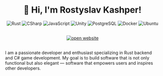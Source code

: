 <div align="center"><h1>👋 Hi, I'm Rostyslav Kashper!</h1>

![Rust](https://img.shields.io/badge/Rust-B7410E?style=flat-square&logo=rust&logoColor=white)
![CSharp](https://img.shields.io/badge/CSharp-512BD4?style=flat-square&logo=dotnet&logoColor=white)
![JavaScript](https://img.shields.io/badge/JavaScript-F7DF1E?style=flat-square&logo=javascript&logoColor=black)
![Unity](https://img.shields.io/badge/Unity-F5F5F5?style=flat-square&logo=unity&logoColor=000000)
![PostgreSQL](https://img.shields.io/badge/PostgreSQL-164EAA?style=flat-square&logo=postgresql&logoColor=white)
![Docker](https://img.shields.io/badge/Docker-2496ED?style=flat-square&logo=docker&logoColor=white)
![Ubuntu](https://img.shields.io/badge/Ubuntu-E95420?style=flat-square&logo=ubuntu&logoColor=white)

<br>
<a href="no">
    <img src="https://img.shields.io/badge/||_‎_‎_‎_‎_OPEN WEBSITE_‎_‎_‎_‎||-0969DA?style=for-the-badge&logoColor=white" alt="open website">
  </a><br><br>
</div>

I am a passionate developer and enthusiast specializing in Rust backend and C# game development. My goal is to build software that is not only functional but also elegant — software that empowers users and inspires other developers.


